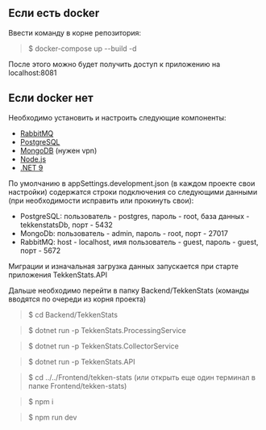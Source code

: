 ## Если есть docker

Ввести команду в корне репозитория:

> $ docker-compose up --build -d

После этого можно будет получить доступ к приложению на localhost:8081

## Если docker нет

Необходимо установить и настроить следующие компоненты:

- [RabbitMQ](https://www.rabbitmq.com/docs/install-windows)
- [PostgreSQL](https://www.postgresql.org/download/)
- [MongoDB](https://metanit.com/nosql/mongodb/1.2.php) (нужен vpn)
- [Node.js](https://nodejs.org/en/download)
- [.NET 9](https://dotnet.microsoft.com/en-us/download)

По умолчанию в appSettings.development.json (в каждом проекте свои настройки) содержатся строки подключения со следующими данными (при необходимости исправить или прокинуть свои):

- PostgreSQL: пользователь - postgres, пароль - root, база данных - tekkenstatsDb, порт - 5432
- MongoDb: пользователь - admin, пароль - root, порт - 27017
- RabbitMQ: host - localhost, имя пользователь - guest, пароль - guest, порт - 5672

Миграции и изначальная загрузка данных запускается при старте приложения TekkenStats.API

Дальше необходимо перейти в папку Backend/TekkenStats (команды вводятся по очереди из корня проекта)

> $ cd Backend/TekkenStats

> $ dotnet run -p TekkenStats.ProcessingService

> $ dotnet run -p TekkenStats.CollectorService

> $ dotnet run -p TekkenStats.API

> $ cd ../../Frontend/tekken-stats (или открыть еще один терминал в папке Frontend/tekken-stats)

> $ npm i

> $ npm run dev
